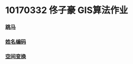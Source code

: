# 10170332 佟子豪 GIS算法作业
### [跳马](https://10170332.github.io/跳马.html)
### [姓名编码](https://10170332.github.io/姓名编码.html)
### [空间变换](https://10170332.github.io/空间变换.html)
